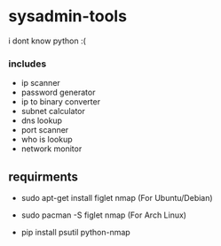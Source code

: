 # sysadmin-tools

i dont know python :(

### includes
- ip scanner
- password generator
- ip to binary converter
- subnet calculator
- dns lookup
- port scanner
- who is lookup
- network monitor

## requirments

- sudo apt-get install figlet nmap     (For Ubuntu/Debian)
- sudo pacman -S figlet nmap           (For Arch Linux)

- pip install psutil python-nmap
